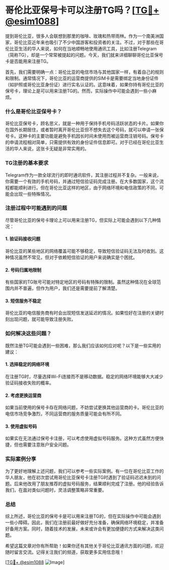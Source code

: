 # 哥伦比亚保号卡可以注册TG吗？[[TG💪+ @esim1088](https://t.me/s/esim1088)]

提到哥伦比亚，很多人会联想到那里的咖啡、玫瑰和热带雨林。作为一个南美洲国家，哥伦比亚近年来也吸引了不少中国游客和投资者的关注。不过，对于那些在哥伦比亚生活的华人来说，如何在当地顺畅地使用通讯工具，比如注册Telegram（简称TG），却是一个常常被提起的问题。今天，我们就来详细聊聊哥伦比亚保号卡是否能用来注册TG。

首先，我们需要明确一点：哥伦比亚的电信市场与其他国家一样，有着自己的规则和限制。通常情况下，哥伦比亚的运营商提供的SIM卡是需要绑定当地身份证件（如护照或哥伦比亚身份证）进行实名认证的。这意味着，如果你持有哥伦比亚的保号卡，理论上是可以用来注册TG的。然而，实际操作中可能会遇到一些小麻烦。

### 什么是哥伦比亚保号卡？

哥伦比亚保号卡，顾名思义，就是一种用于保持手机号码活跃状态的卡片。如果你在国外长期居住，或者暂时离开哥伦比亚但不想失去这个号码，就可以申请一张保号卡。这种卡的主要功能是避免手机因长时间未使用而被运营商注销号码。保号卡的申请流程相对简单，只需提供有效的身份证件信息即可。对于已经在哥伦比亚生活的华人来说，这张卡无疑是非常实用的。

### TG注册的基本要求

Telegram作为一款全球流行的即时通讯软件，其注册过程并不复杂。一般来说，你需要一个有效的手机号码，并通过短信验证码完成注册。在大多数国家，这个流程都能顺利进行。但在哥伦比亚这样的地区，由于网络环境和电信政策的不同，可能会出现一些特殊情况。

### 注册过程中可能遇到的问题

尽管哥伦比亚的保号卡理论上可以用来注册TG，但实际上可能会遇到以下几种情况：

#### 1. 验证码接收问题
哥伦比亚的某些地区的网络覆盖可能不够稳定，导致短信验证码无法及时收到。这种情况虽然不常见，但对于依赖短信验证的用户来说确实是个困扰。

#### 2. 号码归属地限制
有些国家的TG账号可能对特定地区的号码有特殊的限制。虽然这种情况在全球范围内并不普遍，但作为用户，我们还是需要提前了解清楚。

#### 3. 短信服务不稳定
哥伦比亚的电信服务商有时会出现短信发送延迟的情况。如果恰好在注册的关键时刻出现问题，就可能导致注册失败。

### 如何解决这些问题？

既然注册TG可能会遇到一些困难，那么我们应该如何应对呢？以下是一些实用的建议：

#### 1. 选择稳定的网络环境
在注册TG时，尽量选择Wi-Fi连接而不是移动数据。稳定的网络环境能够大大减少验证码接收失败的概率。

#### 2. 考虑更换运营商
如果当前使用的保号卡存在网络问题，不妨尝试更换其他运营商的卡。哥伦比亚的电信市场竞争激烈，不同运营商的服务质量可能会有所不同。

#### 3. 使用虚拟号码
如果实在无法通过保号卡注册，可以考虑使用虚拟号码服务。这种方式虽然方便快捷，但也需要注意账户安全问题。

### 实际案例分享

为了更好地理解上述问题，我们可以参考一些实际案例。有一位在哥伦比亚工作的华人朋友，他在初次尝试用哥伦比亚保号卡注册TG时遇到了验证码迟迟未到的问题。后来他改用了朋友推荐的虚拟号码服务，结果顺利完成了注册。他的经验告诉我们，在面对类似问题时，灵活调整策略非常重要。

### 总结

综上所述，哥伦比亚的保号卡是可以用来注册TG的，但在实际操作中可能会遇到一些小障碍。因此，我们在注册前最好做好充分准备，确保网络环境稳定，并准备好备用方案。同时，随着技术的发展，未来或许会有更加便捷的方式来解决这类问题。

希望这篇文章对你有所帮助！如果你还有其他关于哥伦比亚通讯方面的问题，欢迎随时留言交流。记得关注我们的频道，获取更多实用信息哦！

[[TG💪+ @esim1088](https://t.me/s/esim1088) ![Image](https://i.postimg.cc/4NQfJmqS/Snipaste-2025-05-13-00-14-12.png)]